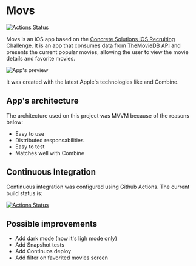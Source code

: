 # Movs

[![Actions Status](https://github.com/luis-gustavo/ios-recruiting-brazil/workflows/CI/badge.svg)](https://github.com/luis-gustavo/ios-recruiting-brazil/actions)

Movs is an iOS app based on the [Concrete Solutions iOS Recruiting Challenge](https://github.com/concretesolutions/ios-recruiting-brazil). It is an app that consumes data from [TheMovieDB API](https://developers.themoviedb.org/3/getting-started/introduction) and presents the current popular movies, allowing the user to view the movie details and favorite movies.

![App's preview](https://github.com/luis-gustavo/ios-recruiting-brazil/blob/dev/app-preview/app-preview.gif)

It was created with the latest Apple's technologies like and Combine.

## App's architecture

The architecture used on this project was MVVM because of the reasons below:

* Easy to use
* Distributed responsabilities 
* Easy to test
* Matches well with Combine

## Continuous Integration

Continuous integration was configured using Github Actions. The current build status is:

[![Actions Status](https://github.com/luis-gustavo/ios-recruiting-brazil/workflows/CI/badge.svg)](https://github.com/luis-gustavo/ios-recruiting-brazil/actions)

## Possible improvements

* Add dark mode (now it's ligh mode only)
* Add Snapshot tests
* Add Continuos deploy
* Add filter on favorited movies screen
